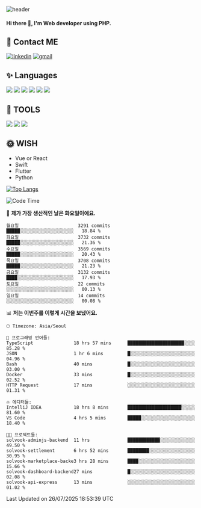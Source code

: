 ![header](https://capsule-render.vercel.app/api?type=waving&color=auto&height=300&section=header&text=Elin&fontSize=90&animation=twinkling)

#### Hi there 👋, I'm <b>Web developer</b> using PHP. ####

<!--
- 🔭 I’m currently working on Uniwill
- 🌱 I’m currently learning Vue or React or Python.
-->

<!---#### I am PHP developer --->

## 💌 Contact ME ###
[<img src='https://img.shields.io/badge/-EunjiKo-%230A66C2?style=flat-square&logo=LinkedIn&logoColor=white' alt='linkedin'>](https://www.linkedin.com/in/https://www.linkedin.com/in/eunji-ko-00a907164//)  [<img src='https://img.shields.io/badge/-einee214%40gmail.com-%23EA4335?style=flat-square&logo=Gmail&logoColor=white' alt='gmail'>](einee214@gmail.com)  


## ✨ Languages
<img src='https://img.shields.io/badge/-PHP-%23777BB4?style=for-the-badge&logo=PHP&logoColor=white'> <img src='https://img.shields.io/badge/-Laravel-%23FF2D20?style=for-the-badge&logo=Laravel&logoColor=white'> <img src='https://img.shields.io/badge/Jquery-%230769AD?style=for-the-badge&logo=Jquery&logoColor=white'> <img src='https://img.shields.io/badge/CSS3-%231572B6?style=for-the-badge&logo=CSS3&logoColor=white'> <img src='https://img.shields.io/badge/Bootstrap-%237952B3?style=for-the-badge&logo=Bootstrap&logoColor=white' > <img src='https://img.shields.io/badge/MySQL-%234479A1?style=for-the-badge&logo=MySQL&logoColor=white' >

## 🌷 TOOLS
<img src='https://img.shields.io/badge/PHPSTORM-%23000000?style=for-the-badge&logo=PhpStorm&logoColor=white' > <img src='https://img.shields.io/badge/GitLab-%23FCA121?style=for-the-badge&logo=GitLab&logoColor=white' > <img src='https://img.shields.io/badge/GitHub-%23181717?style=for-the-badge&logo=GitHub&logoColor=white'>


## 🌞 WISH
- Vue or React
- Swift
- Flutter
- Python


[![Top Langs](https://github-readme-stats.vercel.app/api/top-langs/?username=ein214&layout=compact)](https://github.com/anuraghazra/github-readme-stats)

<!--START_SECTION:waka-->
![Code Time](http://img.shields.io/badge/Code%20Time-4%2C347%20hrs%2029%20mins-blue)

📅 **제가 가장 생산적인 날은 화요일이에요.** 

```text
월요일                      3291 commits        █████░░░░░░░░░░░░░░░░░░░░   18.84 % 
화요일                      3732 commits        █████░░░░░░░░░░░░░░░░░░░░   21.36 % 
수요일                      3569 commits        █████░░░░░░░░░░░░░░░░░░░░   20.43 % 
목요일                      3708 commits        █████░░░░░░░░░░░░░░░░░░░░   21.23 % 
금요일                      3132 commits        ████░░░░░░░░░░░░░░░░░░░░░   17.93 % 
토요일                      22 commits          ░░░░░░░░░░░░░░░░░░░░░░░░░   00.13 % 
일요일                      14 commits          ░░░░░░░░░░░░░░░░░░░░░░░░░   00.08 % 
```


📊 **저는 이번주를 이렇게 시간을 보냈어요.** 

```text
🕑︎ Timezone: Asia/Seoul

💬 프로그래밍 언어들: 
TypeScript               18 hrs 57 mins      █████████████████████░░░░   85.28 % 
JSON                     1 hr 6 mins         █░░░░░░░░░░░░░░░░░░░░░░░░   04.96 % 
Bash                     40 mins             █░░░░░░░░░░░░░░░░░░░░░░░░   03.00 % 
Docker                   33 mins             █░░░░░░░░░░░░░░░░░░░░░░░░   02.52 % 
HTTP Request             17 mins             ░░░░░░░░░░░░░░░░░░░░░░░░░   01.31 % 

🔥 에디터들: 
IntelliJ IDEA            18 hrs 8 mins       ████████████████████░░░░░   81.60 % 
VS Code                  4 hrs 5 mins        █████░░░░░░░░░░░░░░░░░░░░   18.40 % 

🐱‍💻 프로젝트들: 
solvook-adminjs-backend  11 hrs              ████████████░░░░░░░░░░░░░   49.50 % 
solvook-settlement       6 hrs 52 mins       ████████░░░░░░░░░░░░░░░░░   30.95 % 
solvook-marketplace-backe3 hrs 28 mins       ████░░░░░░░░░░░░░░░░░░░░░   15.66 % 
solvook-dashboard-backend27 mins             █░░░░░░░░░░░░░░░░░░░░░░░░   02.08 % 
solvook-api-express      13 mins             ░░░░░░░░░░░░░░░░░░░░░░░░░   01.02 % 
```


 Last Updated on 26/07/2025 18:53:39 UTC
<!--END_SECTION:waka-->

<!---![GitHub stats](https://github-readme-stats.vercel.app/api?username=ein214&show_icons=true&theme=dracula)  --->



